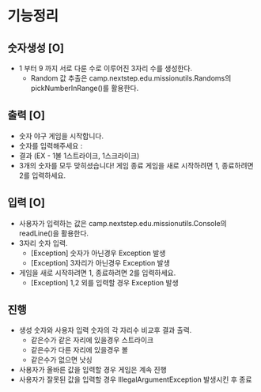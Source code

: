 # 기능정리

## 숫자생성 [O]
- 1 부터 9 까지 서로 다룬 수로 이루어진 3자리 수를 생성한다.
  -  Random 값 추출은 camp.nextstep.edu.missionutils.Randoms의 pickNumberInRange()를 활용한다.


## 출력  [O]
- 숫자 야구 게임을 시작합니다.
- 숫자를 입력해주세요 :
- 결과 (EX - 1볼 1스트라이크, 1스크라이크)
- 3개의 숫자를 모두 맞히셨습니다! 게임 종료
  게임을 새로 시작하려면 1, 종료하려면 2를 입력하세요.

## 입력 [O]
-  사용자가 입력하는 값은 camp.nextstep.edu.missionutils.Console의 readLine()을 활용한다.
- 3자리 숫자 입력.
  - [Exception] 숫자가 아닌경우 Exception 발생
  - [Exception] 3자리가 아닌경우 Exception 발생
- 게임을 새로 시작하려면 1, 종료하려면 2를 입력하세요.
  - [Exception] 1,2 외를 입력할 경우 Exception 발생

## 진행
- 생성 숫자와 사용자 입력 숫자의 각 자리수 비교후 결과 출력.
  - 같은수가 같은 자리에 있을경우 스트라이크
  - 같은수가 다른 자리에 있을경우 볼
  - 같은수가 없으면 낫싱
- 사용자가 올바른 값을 입력할 경우 게임은 계속 진행
- 사용자가 잘못된 값을 입력할 경우 IllegalArgumentException 발생시킨 후 종료